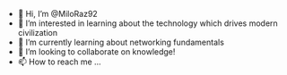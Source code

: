 - 👋 Hi, I’m @MiloRaz92
- 👀 I’m interested in learning about the technology which drives modern civilization
- 🌱 I’m currently learning about networking fundamentals
- 💞️ I’m looking to collaborate on knowledge!
- 📫 How to reach me ...

<!---
MiloRaz92/MiloRaz92 is a ✨ special ✨ repository because its `README.md` (this file) appears on your GitHub profile.
You can click the Preview link to take a look at your changes.
--->
